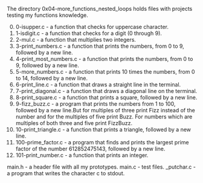 The directory 0x04-more_functions_nested_loops holds files with projects testing my functions knowledge.

0. 0-isupper.c - a function that checks for uppercase character.
1. 1-isdigit.c - a function that checks for a digit (0 through 9).
2. 2-mul.c - a function that multiplies two integers.
3. 3-print_numbers.c - a function that prints the numbers, from 0 to 9, followed by a new line.
4. 4-print_most_numbers.c - a function that prints the numbers, from 0 to 9, followed by a new line.
5. 5-more_numbers.c - a function that prints 10 times the numbers, from 0 to 14, followed by a new line.
6. 6-print_line.c - a function that draws a straight line in the terminal.
7. 7-print_diagonal.c - a function that draws a diagonal line on the terminal.
8. 8-print_square.c - a function that prints a square, followed by a new line.
9. 9-fizz_buzz.c - a program that prints the numbers from 1 to 100, followed by a new line.But for multiples of three print Fizz instead of the number and for the multiples of five print Buzz. For numbers which are multiples of both three and five print FizzBuzz.
10. 10-print_triangle.c - a function that prints a triangle, followed by a new line.
11. 100-prime_factor.c - a program that finds and prints the largest prime factor of the number 612852475143, followed by a new line.
12. 101-print_number.c - a function that prints an integer.

main.h - a header file with all my prototypes.
main.c - test files.
_putchar.c - a program that writes the character c to stdout.
